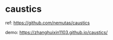 # caustics

ref: https://github.com/nemutas/caustics

demo: https://zhanghuixin1103.github.io/caustics/

